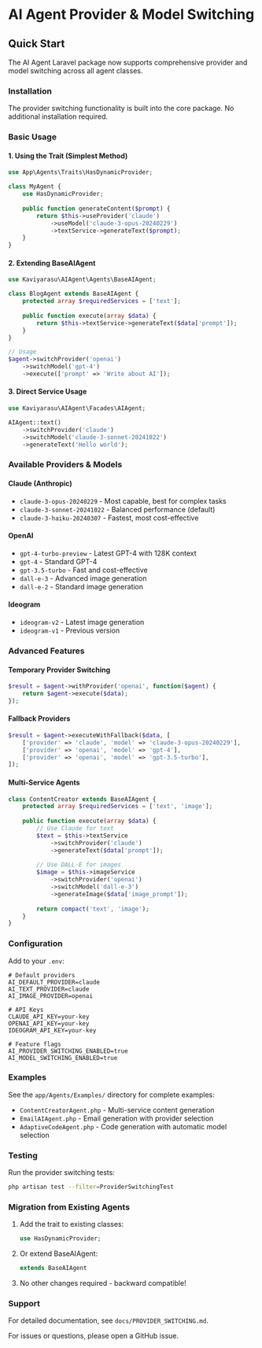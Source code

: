 # AI Agent Provider & Model Switching

## Quick Start

The AI Agent Laravel package now supports comprehensive provider and model switching across all agent classes.

### Installation

The provider switching functionality is built into the core package. No additional installation required.

### Basic Usage

#### 1. Using the Trait (Simplest Method)

```php
use App\Agents\Traits\HasDynamicProvider;

class MyAgent {
    use HasDynamicProvider;
    
    public function generateContent($prompt) {
        return $this->useProvider('claude')
            ->useModel('claude-3-opus-20240229')
            ->textService->generateText($prompt);
    }
}
```

#### 2. Extending BaseAIAgent

```php
use Kaviyarasu\AIAgent\Agents\BaseAIAgent;

class BlogAgent extends BaseAIAgent {
    protected array $requiredServices = ['text'];
    
    public function execute(array $data) {
        return $this->textService->generateText($data['prompt']);
    }
}

// Usage
$agent->switchProvider('openai')
    ->switchModel('gpt-4')
    ->execute(['prompt' => 'Write about AI']);
```

#### 3. Direct Service Usage

```php
use Kaviyarasu\AIAgent\Facades\AIAgent;

AIAgent::text()
    ->switchProvider('claude')
    ->switchModel('claude-3-sonnet-20241022')
    ->generateText('Hello world');
```

### Available Providers & Models

#### Claude (Anthropic)
- `claude-3-opus-20240229` - Most capable, best for complex tasks
- `claude-3-sonnet-20241022` - Balanced performance (default)
- `claude-3-haiku-20240307` - Fastest, most cost-effective

#### OpenAI
- `gpt-4-turbo-preview` - Latest GPT-4 with 128K context
- `gpt-4` - Standard GPT-4
- `gpt-3.5-turbo` - Fast and cost-effective
- `dall-e-3` - Advanced image generation
- `dall-e-2` - Standard image generation

#### Ideogram
- `ideogram-v2` - Latest image generation
- `ideogram-v1` - Previous version

### Advanced Features

#### Temporary Provider Switching

```php
$result = $agent->withProvider('openai', function($agent) {
    return $agent->execute($data);
});
```

#### Fallback Providers

```php
$result = $agent->executeWithFallback($data, [
    ['provider' => 'claude', 'model' => 'claude-3-opus-20240229'],
    ['provider' => 'openai', 'model' => 'gpt-4'],
    ['provider' => 'openai', 'model' => 'gpt-3.5-turbo'],
]);
```

#### Multi-Service Agents

```php
class ContentCreator extends BaseAIAgent {
    protected array $requiredServices = ['text', 'image'];
    
    public function execute(array $data) {
        // Use Claude for text
        $text = $this->textService
            ->switchProvider('claude')
            ->generateText($data['prompt']);
            
        // Use DALL-E for images
        $image = $this->imageService
            ->switchProvider('openai')
            ->switchModel('dall-e-3')
            ->generateImage($data['image_prompt']);
            
        return compact('text', 'image');
    }
}
```

### Configuration

Add to your `.env`:

```env
# Default providers
AI_DEFAULT_PROVIDER=claude
AI_TEXT_PROVIDER=claude
AI_IMAGE_PROVIDER=openai

# API Keys
CLAUDE_API_KEY=your-key
OPENAI_API_KEY=your-key
IDEOGRAM_API_KEY=your-key

# Feature flags
AI_PROVIDER_SWITCHING_ENABLED=true
AI_MODEL_SWITCHING_ENABLED=true
```

### Examples

See the `app/Agents/Examples/` directory for complete examples:
- `ContentCreatorAgent.php` - Multi-service content generation
- `EmailAIAgent.php` - Email generation with provider selection
- `AdaptiveCodeAgent.php` - Code generation with automatic model selection

### Testing

Run the provider switching tests:

```bash
php artisan test --filter=ProviderSwitchingTest
```

### Migration from Existing Agents

1. Add the trait to existing classes:
   ```php
   use HasDynamicProvider;
   ```

2. Or extend BaseAIAgent:
   ```php
   extends BaseAIAgent
   ```

3. No other changes required - backward compatible!

### Support

For detailed documentation, see `docs/PROVIDER_SWITCHING.md`.

For issues or questions, please open a GitHub issue.
